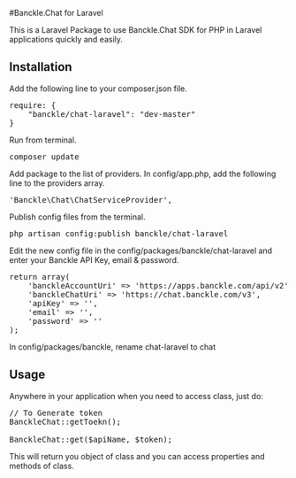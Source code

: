#Banckle.Chat for Laravel

This is a Laravel Package to use Banckle.Chat SDK for PHP in Laravel applications quickly and easily. 


Installation
----------------------------------

Add the following line to your composer.json file.

<pre>
require: {
	"banckle/chat-laravel": "dev-master"
}
</pre>


Run from terminal.

<pre>
composer update
</pre>


Add package to the list of providers. In config/app.php, add the following line to the providers array.
<pre>
'Banckle\Chat\ChatServiceProvider',
</pre>

Publish config files from the terminal.
<pre>
php artisan config:publish banckle/chat-laravel
</pre>

Edit the new config file in the config/packages/banckle/chat-laravel and enter your Banckle API Key, email & password.
<pre>
return array(
    'banckleAccountUri' => 'https://apps.banckle.com/api/v2',
    'banckleChatUri' => 'https://chat.banckle.com/v3',    
    'apiKey' => '',
    'email' => '',
    'password' => ''
);
</pre>

In config/packages/banckle, rename chat-laravel to chat

Usage
----------------------------------

Anywhere in your application when you need to access class, just do:
<pre>
// To Generate token
BanckleChat::getToekn();

BanckleChat::get($apiName, $token);
</pre>

This will return you object of class and you can access properties and methods of class.